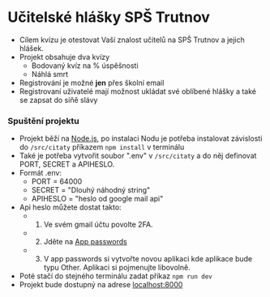 # Učitelské hlášky SPŠ Trutnov
- Cílem kvízu je otestovat Vaší znalost učitelů na SPŠ Trutnov a jejich hlášek.
- Projekt obsahuje dva kvízy
  - Bodovaný kvíz na % úspěšnosti
  - Náhlá smrt
- Registrování je možné **jen** přes školní email
- Registrovaní uživatelé mají možnost ukládat své oblíbené hlášky a také se zapsat do síňě slávy


### Spuštění projektu
- Projekt běží na [Node.js](https://nodejs.org/), po instalaci Nodu je potřeba instalovat závislosti do `/src/citaty` příkazem `npm install` v terminálu
- Také je potřeba vytvořit soubor ".env" v `/src/citaty` a do něj definovat PORT, SECRET a APIHESLO.
- Formát .env: 
  - PORT = 64000
  - SECRET = "Dlouhý náhodný string"
  - APIHESLO = "heslo od google mail api"
- Api heslo můžete dostat takto:
  - 1. Ve svém gmail účtu povolte 2FA.
  - 2. Jděte na  [App passwords](https://myaccount.google.com/u/1/apppasswords)
  - 3. V app passwords si vytvořte novou aplikaci kde aplikace bude typu Other. Aplikaci si pojmenujte libovolně.
- Poté stačí do stejného terminálu zadat příkaz `npm run dev`
- Projekt bude dostupný na adrese [localhost:8000](http://localhost:8000)
